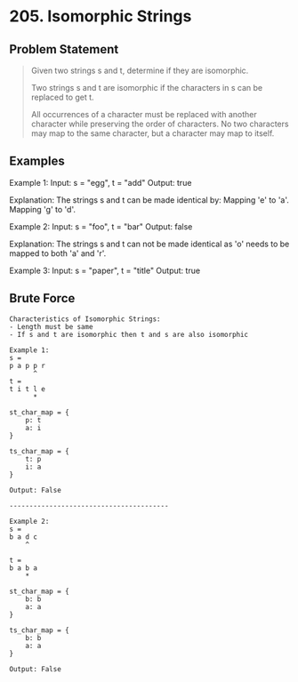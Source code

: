 # 205. Isomorphic Strings

## Problem Statement

> Given two strings s and t, determine if they are isomorphic.
>
> Two strings s and t are isomorphic if the characters in s can be replaced to get t.
>
> All occurrences of a character must be replaced with another character while preserving the order of characters. No two characters may map to the same character, but a character may map to itself.

## Examples

Example 1:
Input: s = "egg", t = "add"
Output: true

Explanation:
The strings s and t can be made identical by:
Mapping 'e' to 'a'.
Mapping 'g' to 'd'.

Example 2:
Input: s = "foo", t = "bar"
Output: false

Explanation:
The strings s and t can not be made identical as 'o' needs to be mapped to both 'a' and 'r'.

Example 3:
Input: s = "paper", t = "title"
Output: true

## Brute Force

```
Characteristics of Isomorphic Strings:
- Length must be same
- If s and t are isomorphic then t and s are also isomorphic

Example 1:
s =
p a p p r
      ^
t =
t i t l e
      *

st_char_map = {
    p: t
    a: i
}

ts_char_map = {
    t: p
    i: a
}

Output: False

----------------------------------------

Example 2:
s =
b a d c
    ^

t =
b a b a
    *

st_char_map = {
    b: b
    a: a
}

ts_char_map = {
    b: b
    a: a
}

Output: False
```
